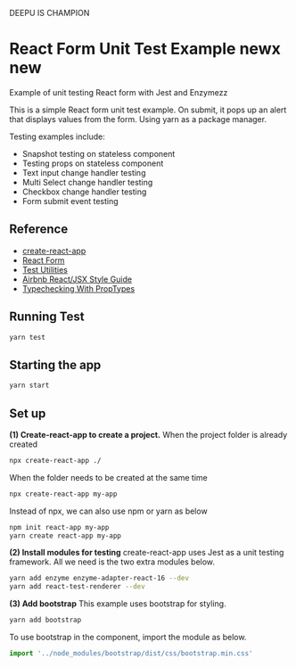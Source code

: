 DEEPU IS CHAMPION
# React Form Unit Test Example newx new
Example of unit testing React form with Jest and Enzymezz

This is a simple React form unit test example. On submit, it pops up an alert that displays values from the form. Using yarn as a package manager.

Testing examples include:
- Snapshot testing on stateless component
- Testing props on stateless component
- Text input change handler testing
- Multi Select change handler testing
- Checkbox change handler testing
- Form submit event testing

## Reference
- [create-react-app](https://reactjs.org/docs/create-a-new-react-app.html)
- [React Form](https://reactjs.org/docs/forms.html)
- [Test Utilities](https://reactjs.org/docs/test-utils.html)
- [Airbnb React/JSX Style Guide](https://github.com/airbnb/javascript/tree/master/react)
- [Typechecking With PropTypes](https://reactjs.org/docs/typechecking-with-proptypes.html)

## Running Test
```bash
yarn test
```

## Starting the app
```bash
yarn start
```

## Set up
**(1) Create-react-app to create a project.**
When the project folder is already created
```bash
npx create-react-app ./
```

When the folder needs to be created at the same time
```bash
npx create-react-app my-app 
```

Instead of npx, we can also use npm or yarn as below
```bash
npm init react-app my-app
yarn create react-app my-app
```

**(2) Install modules for testing**
create-react-app uses Jest as a unit testing framework. All we need is the two extra modules below.
```bash
yarn add enzyme enzyme-adapter-react-16 --dev
yarn add react-test-renderer --dev
```

**(3) Add bootstrap**
This example uses bootstrap for styling.
```bash
yarn add bootstrap
```

To use bootstrap in the component, import the module as below.
```javascript
import '../node_modules/bootstrap/dist/css/bootstrap.min.css'
```
